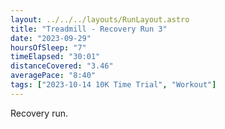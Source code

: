 ```yaml
---
layout: ../../../layouts/RunLayout.astro
title: "Treadmill - Recovery Run 3"
date: "2023-09-29"
hoursOfSleep: "7"
timeElapsed: "30:01"
distanceCovered: "3.46"
averagePace: "8:40"
tags: ["2023-10-14 10K Time Trial", "Workout"]
---
```


Recovery run.

